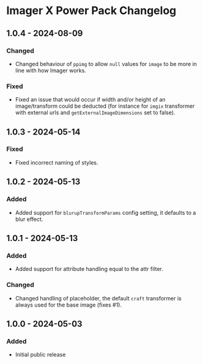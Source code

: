 # Imager X Power Pack Changelog

## 1.0.4 - 2024-08-09

### Changed
- Changed behaviour of `ppimg` to allow `null` values for `image` to be more in line with how Imager works.

### Fixed
- Fixed an issue that would occur if width and/or height of an image/transform could be deducted (for instance for `imgix` transformer with external urls and `getExternalImageDimensions` set to false).

## 1.0.3 - 2024-05-14

### Fixed
- Fixed incorrect naming of styles.

## 1.0.2 - 2024-05-13

### Added
- Added support for `blurupTransformParams` config setting, it defaults to a blur effect.

## 1.0.1 - 2024-05-13

### Added
- Added support for attribute handling equal to the attr filter.

### Changed
- Changed handling of placeholder, the default `craft` transformer is always used for the base image (fixes #1).

## 1.0.0 - 2024-05-03

### Added
- Initial public release
